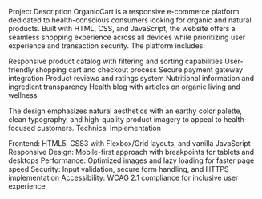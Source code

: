 Project Description
OrganicCart is a responsive e-commerce platform dedicated to health-conscious consumers looking for organic and natural products. Built with HTML, CSS, and JavaScript, the website offers a seamless shopping experience across all devices while prioritizing user experience and transaction security.
The platform includes:

Responsive product catalog with filtering and sorting capabilities
User-friendly shopping cart and checkout process
Secure payment gateway integration
Product reviews and ratings system
Nutritional information and ingredient transparency
Health blog with articles on organic living and wellness

The design emphasizes natural aesthetics with an earthy color palette, clean typography, and high-quality product imagery to appeal to health-focused customers.
Technical Implementation

Frontend: HTML5, CSS3 with Flexbox/Grid layouts, and vanilla JavaScript
Responsive Design: Mobile-first approach with breakpoints for tablets and desktops
Performance: Optimized images and lazy loading for faster page speed
Security: Input validation, secure form handling, and HTTPS implementation
Accessibility: WCAG 2.1 compliance for inclusive user experience
